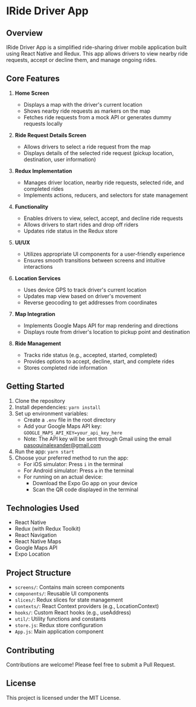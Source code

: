 # IRide Driver App

## Overview

IRide Driver App is a simplified ride-sharing driver mobile application built using React Native and Redux. This app allows drivers to view nearby ride requests, accept or decline them, and manage ongoing rides.

## Core Features

1. **Home Screen**

   - Displays a map with the driver's current location
   - Shows nearby ride requests as markers on the map
   - Fetches ride requests from a mock API or generates dummy requests locally

2. **Ride Request Details Screen**

   - Allows drivers to select a ride request from the map
   - Displays details of the selected ride request (pickup location, destination, user information)

3. **Redux Implementation**

   - Manages driver location, nearby ride requests, selected ride, and completed rides
   - Implements actions, reducers, and selectors for state management

4. **Functionality**

   - Enables drivers to view, select, accept, and decline ride requests
   - Allows drivers to start rides and drop off riders
   - Updates ride status in the Redux store

5. **UI/UX**

   - Utilizes appropriate UI components for a user-friendly experience
   - Ensures smooth transitions between screens and intuitive interactions

6. **Location Services**

   - Uses device GPS to track driver's current location
   - Updates map view based on driver's movement
   - Reverse geocoding to get addresses from coordinates

7. **Map Integration**

   - Implements Google Maps API for map rendering and directions
   - Displays route from driver's location to pickup point and destination

8. **Ride Management**
   - Tracks ride status (e.g., accepted, started, completed)
   - Provides options to accept, decline, start, and complete rides
   - Stores completed ride information

## Getting Started

1. Clone the repository
2. Install dependencies: `yarn install`
3. Set up environment variables:
   - Create a `.env` file in the root directory
   - Add your Google Maps API key: `GOOGLE_MAPS_API_KEY=your_api_key_here`
   - Note: The API key will be sent through Gmail using the email pasoquinalexander@gmail.com
4. Run the app: `yarn start`
5. Choose your preferred method to run the app:
   - For iOS simulator: Press `i` in the terminal
   - For Android simulator: Press `a` in the terminal
   - For running on an actual device:
     - Download the Expo Go app on your device
     - Scan the QR code displayed in the terminal

## Technologies Used

- React Native
- Redux (with Redux Toolkit)
- React Navigation
- React Native Maps
- Google Maps API
- Expo Location

## Project Structure

- `screens/`: Contains main screen components
- `components/`: Reusable UI components
- `slices/`: Redux slices for state management
- `contexts/`: React Context providers (e.g., LocationContext)
- `hooks/`: Custom React hooks (e.g., useAddress)
- `util/`: Utility functions and constants
- `store.js`: Redux store configuration
- `App.js`: Main application component

## Contributing

Contributions are welcome! Please feel free to submit a Pull Request.

## License

This project is licensed under the MIT License.
